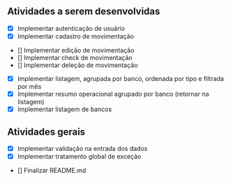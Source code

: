 ## Atividades a serem desenvolvidas

- [x] Implementar autenticação de usuário
- [x] Implementar cadastro de movimentação
- [] Implementar edição de movimentação
- [] Implementar check de movimentação
- [] Implementar deleção de movimentação
- [x] Implementar listagem, agrupada por banco, ordenada por tipo e filtrada por mês
- [x] Implementar resumo operacional agrupado por banco (retornar na listagem)
- [x] Implementar listagem de bancos

## Atividades gerais

- [x] Implementar validação na entrada dos dados
- [x] Implementar tratamento global de exceção
- [] Finalizar README.md
